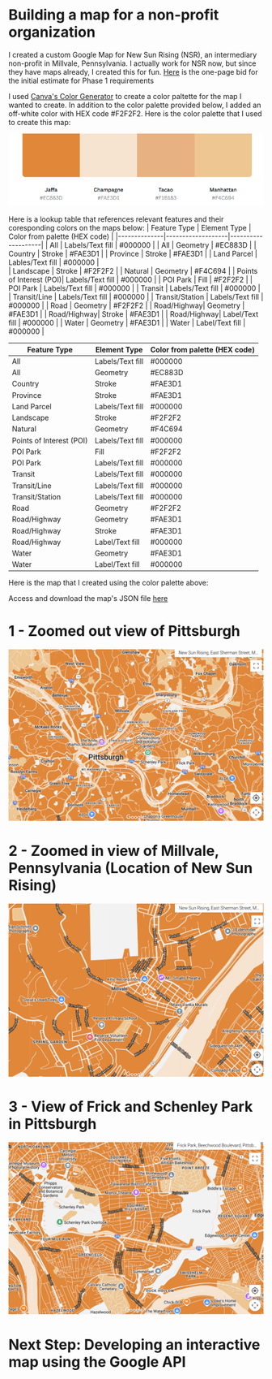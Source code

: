 # Building a map for a non-profit organization

I created a custom Google Map for New Sun Rising (NSR), an intermediary non-profit in Millvale, Pennsylvania. I actually work for NSR now, but since they have maps already, I created this for fun. [Here](https://docs.google.com/document/d/1HbKzIMSCzOUv8-vX3oL8kaNcIB31RyMy9U5IzevRiEI/edit?usp=sharing) is the one-page bid for the initial estimate for Phase 1 requirements


I used [Canva's Color Generator](https://www.canva.com/colors/color-palette-generator/) to create a color paltette for the map I wanted to create. In addition to the color palette provided below, I added an off-white color with HEX code #F2F2F2. Here is the color palette that I used to create this map:

![Map with color palette](map-ss.png)

Here is a lookup table that references relevant features and their coresponding colors on the maps below: 
| Feature Type | Element Type | Color from palette (HEX code) |
|--------------|-------------------|--------------------|
| All          | Labels/Text fill  |     #000000        |
| All          | Geometry          |     #EC883D        |
| Country      | Stroke            |     #FAE3D1        |
| Province     | Stroke            |     #FAE3D1        | 
| Land Parcel  | Lables/Text fill  |     #000000        |                    
| Landscape    | Stroke            |     #F2F2F2        |
| Natural      | Geometry          |     #F4C694        |
| Points of Interest (POI)| Labels/Text fill | #000000  |
| POI Park     | Fill              |     #F2F2F2        |
| POI Park     | Labels/Text fill  |     #000000        |
| Transit      | Labels/Text fill  |     #000000        |
| Transit/Line | Labels/Text fill  |     #000000        |
| Transit/Station  | Labels/Text fill  |     #000000    |
| Road        |  Geometry         |     #F2F2F2         |
| Road/Highway|  Geometry         |     #FAE3D1         |
| Road/Highway|  Stroke           |     #FAE3D1         |
| Road/Highway|  Label/Text fill  |     #000000         |
| Water       |  Geometry        |      #FAE3D1         |
| Water       |  Label/Text fill |      #000000         |



| Feature Type         | Element Type       | Color from palette (HEX code) |
|----------------------|-------------------|------------------------------|
| All                 | Labels/Text fill   | #000000                      |
| All                 | Geometry           | #EC883D                      |
| Country             | Stroke             | #FAE3D1                      |
| Province            | Stroke             | #FAE3D1                      | 
| Land Parcel         | Labels/Text fill   | #000000                      |                    
| Landscape           | Stroke             | #F2F2F2                      |
| Natural            | Geometry           | #F4C694                      |
| Points of Interest (POI) | Labels/Text fill | #000000                  |
| POI Park           | Fill               | #F2F2F2                      |
| POI Park           | Labels/Text fill   | #000000                      |
| Transit            | Labels/Text fill   | #000000                      |
| Transit/Line       | Labels/Text fill   | #000000                      |
| Transit/Station    | Labels/Text fill   | #000000                      |
| Road              | Geometry           | #F2F2F2                      |
| Road/Highway      | Geometry           | #FAE3D1                      |
| Road/Highway      | Stroke             | #FAE3D1                      |
| Road/Highway      | Label/Text fill    | #000000                      |
| Water            | Geometry           | #FAE3D1                      |
| Water            | Label/Text fill    | #000000                      |



Here is the map that I created using the color palette above: 

Access and download the map's JSON file [here](map.json)


# 1 - Zoomed out view of Pittsburgh
![Pittsburgh](pghmap-ss.png)


# 2 - Zoomed in view of Millvale, Pennsylvania (Location of New Sun Rising)
![Millvale](millvalemap.png)

# 3 - View of Frick and Schenley Park in Pittsburgh

![Parks](parks.png)



# Next Step: Developing an interactive map using the Google API 
